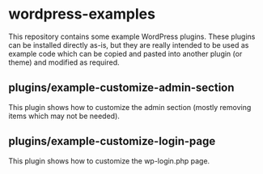 # wordpress-examples

This repository contains some example WordPress plugins.  These plugins can be
installed directly as-is, but they are really intended to be used as example
code which can be copied and pasted into another plugin (or theme) and modified
as required.

## plugins/example-customize-admin-section

This plugin shows how to customize the admin section (mostly removing items
which may not be needed).

## plugins/example-customize-login-page

This plugin shows how to customize the wp-login.php page.
